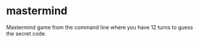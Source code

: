 # mastermind
Mastermind game from the command line where you have 12 turns to guess the secret code.
